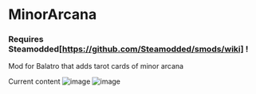 # MinorArcana

### Requires Steamodded[https://github.com/Steamodded/smods/wiki] !

Mod for Balatro that adds tarot cards of minor arcana

Current content
![image](https://github.com/user-attachments/assets/628329dc-8f26-4af9-91a3-f91526e26d41)
![image](https://github.com/user-attachments/assets/c4bbf0a8-ecec-411b-8c5e-dee1b88f7e36)

